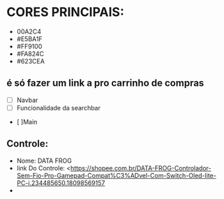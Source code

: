 # CORES PRINCIPAIS:
- 00A2C4
- #E5BA1F
- #FF9100
- #FA824C
- #623CEA

## é só fazer um link a pro carrinho de compras

- [ ] Navbar
- [ ] Funcionalidade da searchbar
- [ ]Main

## Controle:
- Nome: DATA FROG
- link Do Controle: <https://shopee.com.br/DATA-FROG-Controlador-Sem-Fio-Pro-Gamepad-Compat%C3%ADvel-Com-Switch-Oled-lite-PC-i.234485650.18098569157
- 